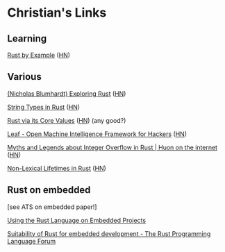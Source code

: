 # Christian's Links

## Learning

[Rust by Example](http://rustbyexample.com/) ([HN](https://news.ycombinator.com/item?id=11657250))

## Various

[(Nicholas Blumhardt) Exploring Rust](http://nblumhardt.com/2016/03/exploring-rust/) ([HN](https://news.ycombinator.com/item?id=11342742))

[String Types in Rust](http://andrewbrinker.github.io/blog/2016/03/27/string-types-in-rust/) ([HN](https://news.ycombinator.com/item?id=11376217))

[Rust via its Core Values](http://designisrefactoring.com/2016/04/01/rust-via-its-core-values/) ([HN](https://news.ycombinator.com/item?id=11416860)) (any good?)

[Leaf - Open Machine Intelligence Framework for Hackers](https://github.com/autumnai/leaf) ([HN](https://news.ycombinator.com/item?id=11562805))

[Myths and Legends about Integer Overflow in Rust | Huon on the internet](http://huonw.github.io/blog/2016/04/myths-and-legends-about-integer-overflow-in-rust/) ([HN](https://news.ycombinator.com/item?id=11595398))

[Non-Lexical Lifetimes in Rust](http://smallcultfollowing.com/babysteps/blog/2016/04/27/non-lexical-lifetimes-introduction/) ([HN](https://news.ycombinator.com/item?id=11611436))

## Rust on embedded 

[see ATS on embedded paper!]

[Using the Rust Language on Embedded Projects](https://spin.atomicobject.com/2015/02/20/rust-language-c-embedded/)

[Suitability of Rust for embedded development - The Rust Programming Language Forum](https://users.rust-lang.org/t/suitability-of-rust-for-embedded-development/371)

